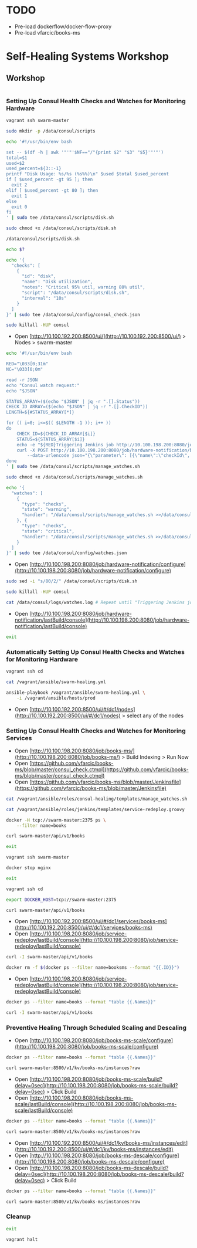 TODO
====

* Pre-load dockerflow/docker-flow-proxy
* Pre-load vfarcic/books-ms

Self-Healing Systems Workshop
=============================

Workshop
--------

```bash
```

### Setting Up Consul Health Checks and Watches for Monitoring Hardware

```bash
vagrant ssh swarm-master

sudo mkdir -p /data/consul/scripts

echo '#!/usr/bin/env bash

set -- $(df -h | awk '"'"'$NF=="/"{print $2" "$3" "$5}'"'"')
total=$1
used=$2
used_percent=${3::-1}
printf "Disk Usage: %s/%s (%s%%)\n" $used $total $used_percent
if [ $used_percent -gt 95 ]; then
  exit 2
elif [ $used_percent -gt 80 ]; then
  exit 1
else
  exit 0
fi
' | sudo tee /data/consul/scripts/disk.sh

sudo chmod +x /data/consul/scripts/disk.sh

/data/consul/scripts/disk.sh

echo $?

echo '{
  "checks": [
    {
      "id": "disk",
      "name": "Disk utilization",
      "notes": "Critical 95% util, warning 80% util",
      "script": "/data/consul/scripts/disk.sh",
      "interval": "10s"
    }
  ]
}' | sudo tee /data/consul/config/consul_check.json

sudo killall -HUP consul
```

* Open [http://10.100.192.200:8500/ui/](http://10.100.192.200:8500/ui/) > Nodes > swarm-master

```bash
echo '#!/usr/bin/env bash

RED="\033[0;31m"
NC="\033[0;0m"

read -r JSON
echo "Consul watch request:"
echo "$JSON"

STATUS_ARRAY=($(echo "$JSON" | jq -r ".[].Status"))
CHECK_ID_ARRAY=($(echo "$JSON" | jq -r ".[].CheckID"))
LENGTH=${#STATUS_ARRAY[*]}

for (( i=0; i<=$(( $LENGTH -1 )); i++ ))
do
    CHECK_ID=${CHECK_ID_ARRAY[$i]}
    STATUS=${STATUS_ARRAY[$i]}
    echo -e "${RED}Triggering Jenkins job http://10.100.198.200:8080/job/hardware-notification/build${NC}"
    curl -X POST http://10.100.198.200:8080/job/hardware-notification/build \
        --data-urlencode json="{\"parameter\": [{\"name\":\"checkId\", \"value\":\"$CHECK_ID\"}, {\"name\":\"status\", \"value\":\"$STATUS\"}]}"
done
' | sudo tee /data/consul/scripts/manage_watches.sh

sudo chmod +x /data/consul/scripts/manage_watches.sh

echo '{
  "watches": [
    {
      "type": "checks",
      "state": "warning",
      "handler": "/data/consul/scripts/manage_watches.sh >>/data/consul/logs/watches.log"
    }, {
      "type": "checks",
      "state": "critical",
      "handler": "/data/consul/scripts/manage_watches.sh >>/data/consul/logs/watches.log"
    }
  ]
}' | sudo tee /data/consul/config/watches.json
```

* Open [http://10.100.198.200:8080/job/hardware-notification/configure](http://10.100.198.200:8080/job/hardware-notification/configure)

```bash
sudo sed -i "s/80/2/" /data/consul/scripts/disk.sh

sudo killall -HUP consul

cat /data/consul/logs/watches.log # Repeat until "Triggering Jenkins job"...
```

* Open [http://10.100.198.200:8080/job/hardware-notification/lastBuild/console](http://10.100.198.200:8080/job/hardware-notification/lastBuild/console)

```bash
exit
```

### Automatically Setting Up Consul Health Checks and Watches for Monitoring Hardware

```bash
vagrant ssh cd

cat /vagrant/ansible/swarm-healing.yml

ansible-playbook /vagrant/ansible/swarm-healing.yml \
    -i /vagrant/ansible/hosts/prod
```

* Open [http://10.100.192.200:8500/ui/#/dc1/nodes](http://10.100.192.200:8500/ui/#/dc1/nodes) > select any of the nodes

### Setting Up Consul Health Checks and Watches for Monitoring Services

* Open [http://10.100.198.200:8080/job/books-ms/](http://10.100.198.200:8080/job/books-ms/) > Build Indexing > Run Now
* Open [https://github.com/vfarcic/books-ms/blob/master/consul_check.ctmpl](https://github.com/vfarcic/books-ms/blob/master/consul_check.ctmpl)
* Open [https://github.com/vfarcic/books-ms/blob/master/Jenkinsfile](https://github.com/vfarcic/books-ms/blob/master/Jenkinsfile)

```bash
cat /vagrant/ansible/roles/consul-healing/templates/manage_watches.sh

cat /vagrant/ansible/roles/jenkins/templates/service-redeploy.groovy

docker -H tcp://swarm-master:2375 ps \
    --filter name=books

curl swarm-master/api/v1/books

exit

vagrant ssh swarm-master

docker stop nginx

exit

vagrant ssh cd

export DOCKER_HOST=tcp://swarm-master:2375

curl swarm-master/api/v1/books
```

* Open [http://10.100.192.200:8500/ui/#/dc1/services/books-ms](http://10.100.192.200:8500/ui/#/dc1/services/books-ms)
* Open [http://10.100.198.200:8080/job/service-redeploy/lastBuild/console](http://10.100.198.200:8080/job/service-redeploy/lastBuild/console)

```bash
curl -I swarm-master/api/v1/books

docker rm -f $(docker ps --filter name=booksms --format "{{.ID}}")
```

* Open [http://10.100.198.200:8080/job/service-redeploy/lastBuild/console](http://10.100.198.200:8080/job/service-redeploy/lastBuild/console)

```bash
docker ps --filter name=books --format "table {{.Names}}"

curl -I swarm-master/api/v1/books
```

### Preventive Healing Through Scheduled Scaling and Descaling

* Open [http://10.100.198.200:8080/job/books-ms-scale/configure](http://10.100.198.200:8080/job/books-ms-scale/configure)

```bash
docker ps --filter name=books --format "table {{.Names}}"

curl swarm-master:8500/v1/kv/books-ms/instances?raw
```

* Open [http://10.100.198.200:8080/job/books-ms-scale/build?delay=0sec](http://10.100.198.200:8080/job/books-ms-scale/build?delay=0sec) > Click Build
* Open [http://10.100.198.200:8080/job/books-ms-scale/lastBuild/console](http://10.100.198.200:8080/job/books-ms-scale/lastBuild/console)

```bash
docker ps --filter name=books --format "table {{.Names}}"

curl swarm-master:8500/v1/kv/books-ms/instances?raw
```

* Open [http://10.100.192.200:8500/ui/#/dc1/kv/books-ms/instances/edit](http://10.100.192.200:8500/ui/#/dc1/kv/books-ms/instances/edit)
* Open [http://10.100.198.200:8080/job/books-ms-descale/configure](http://10.100.198.200:8080/job/books-ms-descale/configure)
* Open [http://10.100.198.200:8080/job/books-ms-descale/build?delay=0sec](http://10.100.198.200:8080/job/books-ms-descale/build?delay=0sec) > Click Build

```bash
docker ps --filter name=books --format "table {{.Names}}"

curl swarm-master:8500/v1/kv/books-ms/instances?raw
```

### Cleanup

```bash
exit

vagrant halt
```